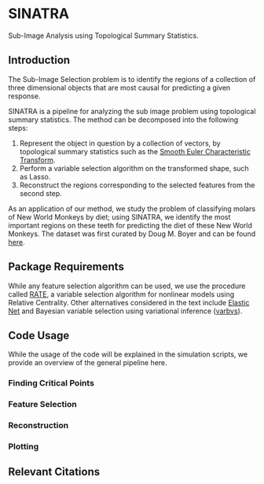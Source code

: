 # SINATRA 
Sub-Image Analysis using Topological Summary Statistics.

## Introduction
The Sub-Image Selection problem is to identify the regions of a collection of three dimensional objects that are most causal for predicting a given response.

SINATRA is a pipeline for analyzing the sub image problem using topological summary statistics. The method can be decomposed into the following steps:

1. Represent the object in question by a collection of vectors, by topological summary statistics such as the [Smooth Euler Characteristic Transform](https://arxiv.org/abs/1611.06818). 
2. Perform a variable selection algorithm on the transformed shape, such as Lasso.
3. Reconstruct the regions corresponding to the selected features from the second step.


As an application of our method, we study the problem of classifying molars of New World Monkeys by diet; using SINATRA, we identify the most important regions on these teeth for predicting the diet of these New World Monkeys. The dataset was first curated by Doug M. Boyer and can be found [here](). 

## Package Requirements

While any feature selection algorithm can be used, we use the procedure called [RATE](https://github.com/lorinanthony/RATE), a variable selection algorithm for nonlinear models using Relative Centrality. Other alternatives considered in the text include [Elastic Net](https://cran.r-project.org/web/packages/elasticnet/elasticnet.pdf) and Bayesian variable selection using variational inference ([varbvs](https://cran.r-project.org/web/packages/varbvs/index.html)). 

## Code Usage
While the usage of the code will be explained in the simulation scripts, we provide an overview of the general pipeline here.
### Finding Critical Points

### Feature Selection

### Reconstruction

### Plotting 

## Relevant Citations


